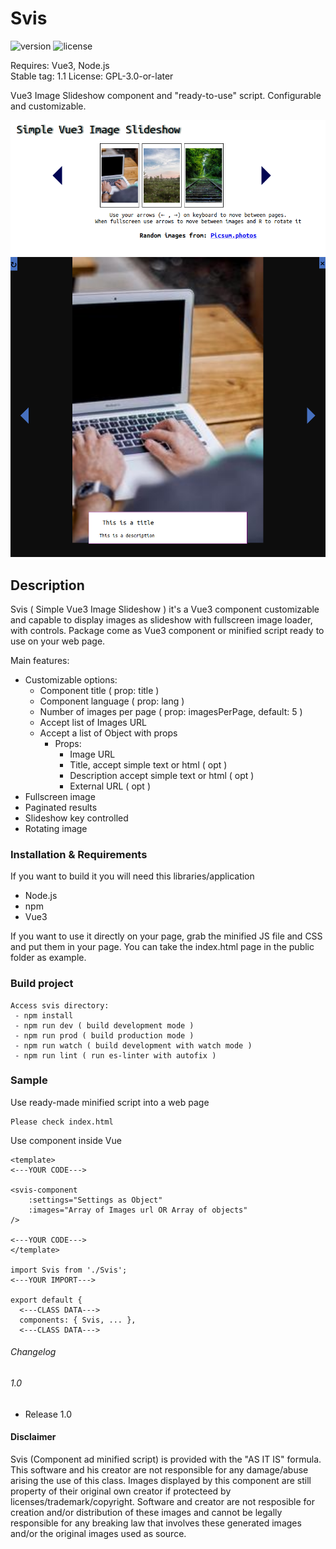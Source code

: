 # Svis
![version](https://img.shields.io/badge/stable-1.0-blue) ![license](https://img.shields.io/badge/license-GPLv3-brightgreen)

Requires: Vue3, Node.js  
Stable tag: 1.1
License: GPL-3.0-or-later

Vue3 Image Slideshow component and "ready-to-use" script. Configurable and customizable.  

![Screenshot 1](https://github.com/jrmarco/svis/blob/main/screenshot/svis-1.png?raw=true)  
![Screenshot 2](https://github.com/jrmarco/svis/blob/main/screenshot/svis-2.png?raw=true)

## Description
Svis ( Simple Vue3 Image Slideshow ) it's a Vue3 component customizable and capable to display images as slideshow with fullscreen image loader, with controls. Package come as Vue3 component or minified script ready to use on your web page. 

Main features:

* Customizable options:
  * Component title ( prop: title )
  * Component language ( prop: lang )
  * Number of images per page ( prop: imagesPerPage, default: 5 )
  * Accept list of Images URL
  * Accept a list of Object with props
    * Props:
      * Image URL
      * Title, accept simple text or html ( opt )
      * Description accept simple text or html ( opt )
      * External URL ( opt )
* Fullscreen image
* Paginated results
* Slideshow key controlled
* Rotating image

### Installation & Requirements
If you want to build it you will need this libraries/application
* Node.js
* npm
* Vue3  

If you want to use it directly on your page, grab the minified JS file and CSS and put them in your page. You can take the index.html page in the public folder as example.

### Build project
```
Access svis directory:
 - npm install
 - npm run dev ( build development mode )
 - npm run prod ( build production mode )
 - npm run watch ( build development with watch mode )
 - npm run lint ( run es-linter with autofix )
```
 
### Sample
Use ready-made minified script into a web page
```
Please check index.html
```
Use component inside Vue
```
<template>
<---YOUR CODE--->

<svis-component 
    :settings="Settings as Object"
    :images="Array of Images url OR Array of objects"
/>

<---YOUR CODE--->
</template>

import Svis from './Svis';
<---YOUR IMPORT--->

export default {
  <---CLASS DATA--->
  components: { Svis, ... },
  <---CLASS DATA--->
```

###### Changelog
###### 1.0
* Release 1.0

#### Disclaimer
Svis (Component ad minified script) is provided with the "AS IT IS" formula. This software and his creator are not responsible for any damage/abuse arising the use of this class. Images displayed by this component are still property of their original own creator if protecteed by licenses/trademark/copyright. Software and creator are not resposible for creation and/or distribution of these images and cannot be legally responsible for any breaking law that involves these generated images and/or the original images used as source.
